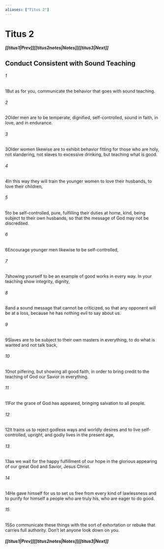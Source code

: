 ```yaml
---
aliases: ["Titus 2"]
---
```

# Titus 2
##### <span class=arrow-left></span>[[titus1|Prev]]<span class=navigation-separator></span>[[titus2notes|Notes]]<span class=navigation-separator></span>[[titus3|Next]]<span class=arrow-right></span>
## Conduct Consistent with Sound Teaching
###### 1
<span class=verse-first>1</span>But as for you, communicate the behavior that goes with sound teaching.
###### 2
<span class=verse-body>2</span>Older men are to be temperate, dignified, self-controlled, sound in faith, in love, and in endurance.
<div class=paragraph-break></div>

###### 3
<span class=verse-first>3</span>Older women likewise are to exhibit behavior fitting for those who are holy, not slandering, not slaves to excessive drinking, but teaching what is good.
###### 4
<span class=verse-body>4</span>In this way they will train the younger women to love their husbands, to love their children,
###### 5
<span class=verse-body>5</span>to be self-controlled, pure, fulfilling their duties at home, kind, being subject to their own husbands, so that the message of God may not be discredited.
<div class=paragraph-break></div>

###### 6
<span class=verse-first>6</span>Encourage younger men likewise to be self-controlled,
###### 7
<span class=verse-body>7</span>showing yourself to be an example of good works in every way. In your teaching show integrity, dignity,
###### 8
<span class=verse-body>8</span>and a sound message that cannot be criticized, so that any opponent will be at a loss, because he has nothing evil to say about us.
<div class=paragraph-break></div>

###### 9
<span class=verse-first>9</span>Slaves are to be subject to their own masters in everything, to do what is wanted and not talk back,
###### 10
<span class=verse-body>10</span>not pilfering, but showing all good faith, in order to bring credit to the teaching of God our Savior in everything.
<div class=paragraph-break></div>

###### 11
<span class=verse-first>11</span>For the grace of God has appeared, bringing salvation to all people.
###### 12
<span class=verse-body>12</span>It trains us to reject godless ways and worldly desires and to live self-controlled, upright, and godly lives in the present age,
###### 13
<span class=verse-body>13</span>as we wait for the happy fulfillment of our hope in the glorious appearing of our great God and Savior, Jesus Christ.
###### 14
<span class=verse-body>14</span>He gave himself for us to set us free from every kind of lawlessness and to purify for himself a people who are truly his, who are eager to do good.
<div class=paragraph-break></div>

###### 15
<span class=verse-first>15</span>So communicate these things with the sort of exhortation or rebuke that carries full authority. Don’t let anyone look down on you.
##### <span class=arrow-left></span>[[titus1|Prev]]<span class=navigation-separator></span>[[titus2notes|Notes]]<span class=navigation-separator></span>[[titus3|Next]]<span class=arrow-right></span>